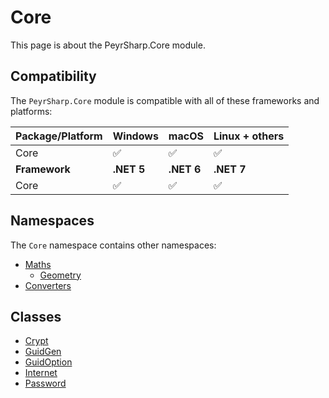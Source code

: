 # Core
This page is about the PeyrSharp.Core module.

## Compatibility

The `PeyrSharp.Core` module is compatible with all of these frameworks and platforms:

| Package/Platform 	| Windows 	| macOS 	| Linux + others 	|
|------------------	|---------	|-------	|----------------	|
| Core            	| ✅       	| ✅     	| ✅              	|
| **Framework**         | **.NET 5** | **.NET 6**  | **.NET 7** |
| Core            	| ✅       	| ✅     	| ✅              	|

## Namespaces
The `Core` namespace contains other namespaces:

- [Maths](/core/maths.md)
    - [Geometry](/core/maths/geometry.md)
- [Converters](/core/converters.md)

## Classes
- [Crypt](/core/crypt.md)
- [GuidGen](/core/guid.md)
- [GuidOption](/core/guid-options.md)
- [Internet](/core/internet.md)
- [Password](/core/password.md)